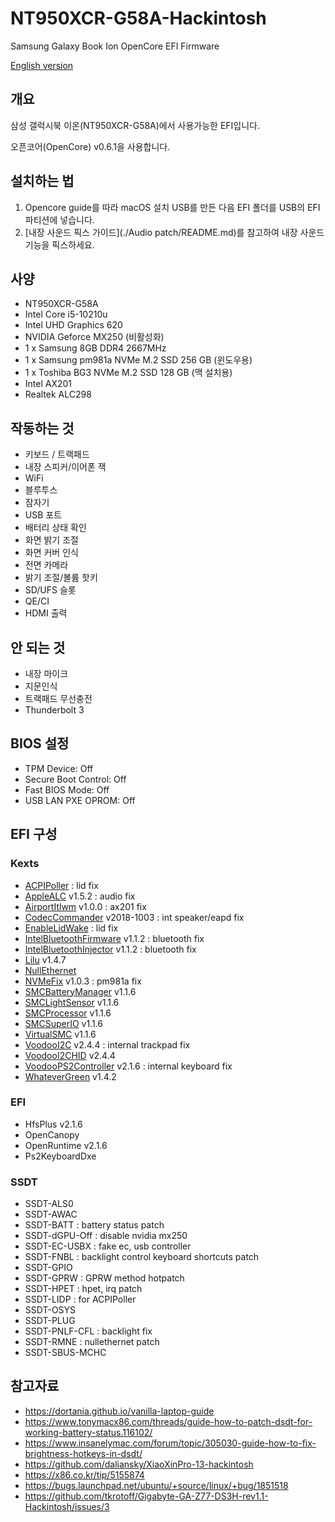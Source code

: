 # NT950XCR-G58A-Hackintosh
 Samsung Galaxy Book Ion OpenCore EFI Firmware

[English version](./README-en.md)

## 개요

삼성 갤럭시북 이온(NT950XCR-G58A)에서 사용가능한 EFI입니다.

오픈코어(OpenCore) v0.6.1을 사용합니다.

## 설치하는 법

1. Opencore guide를 따라 macOS 설치 USB를 만든 다음 EFI 폴더를 USB의 EFI 파티션에 넣습니다.
2. [내장 사운드 픽스 가이드](./Audio patch/README.md)를 참고하여 내장 사운드 기능을 픽스하세요.



## 사양

- NT950XCR-G58A
- Intel Core i5-10210u
- Intel UHD Graphics 620
- NVIDIA Geforce MX250 (비활성화)
- 1 x Samsung 8GB DDR4 2667MHz
- 1 x Samsung pm981a NVMe M.2 SSD 256 GB (윈도우용)
- 1 x Toshiba BG3 NVMe M.2 SSD 128 GB (맥 설치용)
- Intel AX201
- Realtek ALC298



## 작동하는 것

- 키보드 / 트랙패드
- 내장 스피커/이어폰 잭
- WiFi
- 블루투스
- 잠자기
- USB 포트
- 배터리 상태 확인
- 화면 밝기 조절
- 화면 커버 인식
- 전면 카메라
- 밝기 조절/볼륨 핫키
- SD/UFS 슬롯
- QE/CI
- HDMI 출력

## 안 되는 것

- 내장 마이크
- 지문인식
- 트랙패드 무선충전
- Thunderbolt 3

## BIOS 설정

- TPM Device: Off
- Secure Boot Control: Off
- Fast BIOS Mode: Off
- USB LAN PXE OPROM: Off



## EFI 구성

### Kexts

- [ACPIPoller](https://github.com/RehabMan/OS-X-ACPI-Poller) : lid fix
- [AppleALC](https://github.com/acidanthera/AppleALC) v1.5.2 : audio fix
- [AirportItlwm](https://github.com/OpenIntelWireless/itlwm) v1.0.0 : ax201 fix
- [CodecCommander](https://bitbucket.org/RehabMan/os-x-eapd-codec-commander) v2018-1003 : int speaker/eapd fix
- [EnableLidWake](https://github.com/syscl/EnableLidWake) : lid fix
- [IntelBluetoothFirmware](https://github.com/OpenIntelWireless/IntelBluetoothFirmware) v1.1.2 : bluetooth fix
- [IntelBluetoothInjector](https://github.com/OpenIntelWireless/IntelBluetoothFirmware) v1.1.2 : bluetooth fix
- [Lilu](https://github.com/acidanthera/Lilu) v1.4.7
- [NullEthernet](https://github.com/RehabMan/OS-X-Null-Ethernet)
- [NVMeFix](https://github.com/acidanthera/NVMeFix) v1.0.3 : pm981a fix
- [SMCBatteryManager](https://github.com/acidanthera/VirtualSMC) v1.1.6
- [SMCLightSensor](https://github.com/acidanthera/VirtualSMC) v1.1.6
- [SMCProcessor](https://github.com/acidanthera/VirtualSMC) v1.1.6
- [SMCSuperIO](https://github.com/acidanthera/VirtualSMC) v1.1.6
- [VirtualSMC](https://github.com/acidanthera/VirtualSMC) v1.1.6
- [VoodooI2C](https://github.com/VoodooI2C/VoodooI2C) v2.4.4 : internal trackpad fix
- [VoodooI2CHID](https://github.com/VoodooI2C/VoodooI2CHID) v2.4.4
- [VoodooPS2Controller](https://github.com/acidanthera/VoodooPS2) v2.1.6 : internal keyboard fix
- [WhateverGreen](https://github.com/acidanthera/WhateverGreen) v1.4.2

### EFI

- HfsPlus v2.1.6
- OpenCanopy
- OpenRuntime v2.1.6
- Ps2KeyboardDxe

### SSDT

- SSDT-ALS0
- SSDT-AWAC
- SSDT-BATT : battery status patch
- SSDT-dGPU-Off : disable nvidia mx250
- SSDT-EC-USBX : fake ec, usb controller
- SSDT-FNBL : backlight control keyboard shortcuts patch
- SSDT-GPIO
- SSDT-GPRW : GPRW method hotpatch
- SSDT-HPET : hpet, irq patch
- SSDT-LIDP : for ACPIPoller
- SSDT-OSYS
- SSDT-PLUG
- SSDT-PNLF-CFL : backlight fix
- SSDT-RMNE : nullethernet patch
- SSDT-SBUS-MCHC



## 참고자료

- https://dortania.github.io/vanilla-laptop-guide
- https://www.tonymacx86.com/threads/guide-how-to-patch-dsdt-for-working-battery-status.116102/
- https://www.insanelymac.com/forum/topic/305030-guide-how-to-fix-brightness-hotkeys-in-dsdt/
- https://github.com/daliansky/XiaoXinPro-13-hackintosh
- https://x86.co.kr/tip/5155874
- https://bugs.launchpad.net/ubuntu/+source/linux/+bug/1851518
- https://github.com/tkrotoff/Gigabyte-GA-Z77-DS3H-rev1.1-Hackintosh/issues/3
